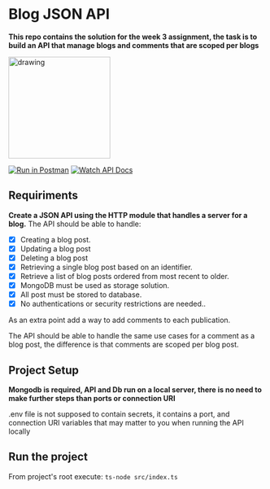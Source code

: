 # Blog JSON API

**This repo contains the solution for the week 3 assignment, the task is to build an API that manage blogs and comments that are scoped per blogs**

<img src="https://www.ixon.cloud/media/ciqpa3f3/api-2x.png" alt="drawing" width="200"/>

[![Run in Postman](https://run.pstmn.io/button.svg)](https://app.getpostman.com/run-collection/1266f12a32bd32ae428e)
[![Watch API Docs](https://dabuttonfactory.com/button.png?t=Check+API+Docs&f=Open+Sans-Bold-Italic&ts=16&tc=fff&hp=45&vp=20&w=155&h=32&c=6&bgt=unicolored&bgc=15d798&be=1)](https://app.swaggerhub.com/apis-docs/JoshRami/Blogs/1.0.0)

## Requiriments

**Create a JSON API using the HTTP module that handles a server for a blog.**
The API should be able to handle:

- [x] Creating a blog post.
- [x] Updating a blog post
- [x] Deleting a blog post
- [x] Retrieving a single blog post based on an identifier.
- [x] Retrieve a list of blog posts ordered from most recent to older.
- [x] MongoDB must be used as storage solution.
- [x] All post must be stored to database.
- [x] No authentications or security restrictions are needed..

As an extra point add a way to add comments to each publication.

The API should be able to handle the same use cases for a comment as a blog post, the difference is that comments are scoped per blog post.

## Project Setup

**Mongodb is required, API and Db run on a local server, there is no need to make further steps than ports or connection URI**

.env file is not supposed to contain secrets, it contains a port, and connection URI variables that may matter to you when running the API locally

## Run the project

From project's root execute: `ts-node src/index.ts`
